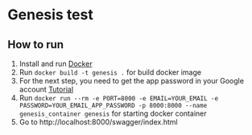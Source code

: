 # Genesis test

## How to run

1. Install and run [Docker](https://www.docker.com/)
2. Run `docker build -t genesis .` for build docker image
3. For the next step, you need to get the app password in your Google account [Tutorial](https://support.google.com/accounts/answer/185833?hl=ru)
4. Run `docker run --rm -e PORT=8000 -e EMAIL=YOUR_EMAIL -e PASSWORD=YOUR_EMAIL_APP_PASSWORD -p 8000:8000 --name genesis_container genesis` for starting docker container
5. Go to http://localhost:8000/swagger/index.html

